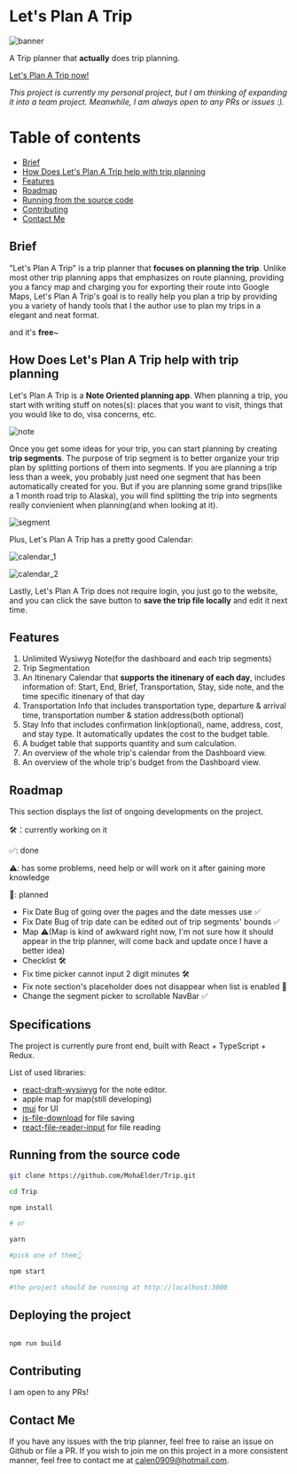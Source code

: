 # Let's Plan A Trip

![banner](./doc_assets/Banner.jpg)

A Trip planner that **actually** does trip planning. 

[Let's Plan A Trip now!](https://lpat.netlify.app/)

*This project is currently my personal project, but I am thinking of expanding it into a team project. Meanwhile, I am always open to any PRs or issues :).*

# Table of contents

- [Brief](#brief)
- [How Does Let's Plan A Trip help with trip planning](#how-does-lets-plan-a-trip-help-with-trip-planning)
- [Features](#features)
- [Roadmap](#roadmap)
- [Running from the source code](#running-from-the-source-code)
- [Contributing](#contributing)
- [Contact Me](#contact-me)

## Brief

"Let's Plan A Trip" is a trip planner that **focuses on planning the trip**. Unlike most other trip planning apps that emphasizes on route planning, providing you a fancy map and charging you for exporting their route into Google Maps, Let's Plan A Trip's goal is to really help you plan a trip by providing you a variety of handy tools that I the author use to plan my trips in a elegant and neat format.

and it's **free**~

## How Does Let's Plan A Trip help with trip planning

Let's Plan A Trip is a **Note Oriented planning app**. When planning a trip, you start with writing stuff on notes(s): places that you want to visit, things that you would like to do, visa concerns, etc. 

![note](./doc_assets/A.png)

Once you get some ideas for your trip, you can start planning by creating **trip segments**. The purpose of trip segment is to better organize your trip plan by splitting portions of them into segments. If you are planning a trip less than a week, you probably just need one segment that has been automatically created for you. But if you are planning some grand trips(like a 1 month road trip to Alaska), you will find splitting the trip into segments really convienient when planning(and when looking at it).

![segment](./doc_assets/B.png)

Plus, Let's Plan A Trip has a pretty good Calendar:

![calendar_1](./doc_assets/C.png)

![calendar_2](./doc_assets/D.png)

Lastly, Let's Plan A Trip does not require login, you just go to the website, and you can click the save button to **save the trip file locally** and edit it next time.

## Features

1. Unlimited Wysiwyg Note(for the dashboard and each trip segments)
2. Trip Segmentation
3. An Itinenary Calendar that **supports the itinenary of each day**, includes information of: Start, End, Brief, Transportation, Stay, side note, and the time specific itinenary of that day
4. Transportation Info that includes transportation type, departure & arrival time, transportation number & station address(both optional)
5. Stay Info that includes confirmation link(optional), name, address, cost, and stay type. It automatically updates the cost to the budget table.
6. A budget table that supports quantity and sum calculation.
7. An overview of the whole trip's calendar from the Dashboard view.
8. An overview of the whole trip's budget from the Dashboard view.

## Roadmap

This section displays the list of ongoing developments on the project. 

🛠️：currently working on it

✅: done

⚠️: has some problems, need help or will work on it after gaining more knowledge

💭: planned 

- Fix Date Bug of going over the pages and the date messes use ✅
- Fix Date Bug of trip date can be edited out of trip segments' bounds ✅
- Map ⚠️(Map is kind of awkward right now, I'm not sure how it should appear in the trip planner, will come back and update once I have a better idea)
- Checklist 🛠️
- Fix time picker cannot input 2 digit minutes 🛠️
- Fix note section's placeholder does not disappear when list is enabled 💭
- Change the segment picker to scrollable NavBar ✅

## Specifications

The project is currently pure front end, built with React + TypeScript + Redux.

List of used libraries:

- [react-draft-wysiwyg](https://github.com/jpuri/react-draft-wysiwyg) for the note editor.
- apple map for map(still developing)
- [mui](https://mui.com/) for UI
- [js-file-download](https://github.com/kennethjiang/js-file-download) for file saving
- [react-file-reader-input](https://github.com/ngokevin/react-file-reader-input) for file reading

## Running from the source code

```bash
git clone https://github.com/MohaElder/Trip.git

cd Trip

npm install

# or

yarn

#pick one of them👆

npm start

#the project should be running at http://localhost:3000

```

## Deploying the project

```bash

npm run build

```

## Contributing
I am open to any PRs!

## Contact Me

If you have any issues with the trip planner, feel free to raise an issue on Github or file a PR. If you wish to join me on this project in a more consistent manner, feel free to contact me at calen0909@hotmail.com. 
